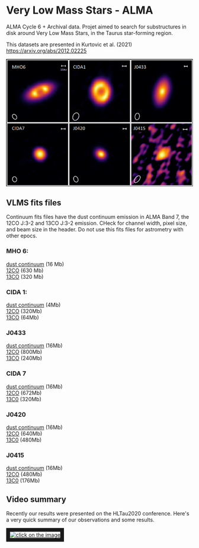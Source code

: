 # Very Low Mass Stars - ALMA 
ALMA Cycle 6 + Archival data. Projet aimed to search for substructures in disk around Very Low Mass Stars, in the Taurus star-forming region.

This datasets are presented in Kurtovic et al. (2021) \
https://arxiv.org/abs/2012.02225


![Very Low Mass Stars, dust continuum emission](https://github.com/nicokurtovic/VLMS_ALMA_2018.1.00310.S/blob/main/VLMS.png)


## VLMS fits files
Continuum fits files have the dust continuum emission in ALMA Band 7, the 12CO J:3-2 and 13CO J:3-2 emission. CHeck for channel width, pixel size, and beam size in the header. Do not use this fits files for astrometry with other epocs.

### MHO 6:
[dust continuum](https://keeper.mpdl.mpg.de/f/5fa330b9cc724ceb851a/?dl=1) (16 Mb) \
[12CO](https://keeper.mpdl.mpg.de/f/39b6c4de8a274d59933e/?dl=1) (630 Mb) \
[13CO](https://keeper.mpdl.mpg.de/f/a9328b759ff7496bbab4/?dl=1) (320 Mb)

### CIDA 1:
[dust continuum](https://keeper.mpdl.mpg.de/f/6b399ef73836456886a8/?dl=1) (4Mb)\
[12CO](https://keeper.mpdl.mpg.de/f/90f665f01d864cd5be7d/?dl=1) (320Mb)\
[13CO](https://keeper.mpdl.mpg.de/f/0136f7fa97e7495aaf32/?dl=1) (64Mb)

### J0433
[dust continuum](https://keeper.mpdl.mpg.de/f/13b2fd330050461cb32a/?dl=1) (16Mb)\
[12CO](https://keeper.mpdl.mpg.de/f/5e8ff037799e44cf8439/?dl=1) (800Mb)\
[13CO](https://keeper.mpdl.mpg.de/f/1b8206cf3bee4b80b249/?dl=1) (240Mb)

### CIDA 7
[dust continuum](https://keeper.mpdl.mpg.de/f/5a0c0cc759b1459e8c09/?dl=1) (16Mb)\
[12CO](https://keeper.mpdl.mpg.de/f/743c5250a76b432e9464/?dl=1) (672Mb)\
[13C0](https://keeper.mpdl.mpg.de/f/c29f12d5b3734999b283/?dl=1) (320Mb)

### J0420
[dust continuum](https://keeper.mpdl.mpg.de/f/1b62246ff37e477c9f11/?dl=1) (16Mb)\
[12CO](https://keeper.mpdl.mpg.de/f/c5de89925e104f9b8eb9/?dl=1) (640Mb)\
[13C0](https://keeper.mpdl.mpg.de/f/ff44935879474bc9b091/?dl=1) (480Mb)

### J0415
[dust continuum](https://keeper.mpdl.mpg.de/f/24b3998ee92f4b5bb1b9/?dl=1) (16Mb)\
[12CO](https://keeper.mpdl.mpg.de/f/f11865e2c6f34920a237/?dl=1) (480Mb)\
[13C0](https://keeper.mpdl.mpg.de/f/e157a6be5cd2412590a2/?dl=1) (176Mb)


## Video summary

Recently our results were presented on the HLTau2020 conference. Here's a very quick summary of our observations and some results.

<a href="https://www.youtube.com/watch?v=b0trglKMi9g
" target="_blank"><img src="http://img.youtube.com/vi/b0trglKMi9g/0.jpg" 
alt="click on the image" width="240" height="180" border="10" /></a>
